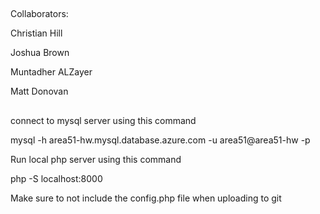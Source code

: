 ##

Collaborators:

Christian Hill

Joshua Brown

Muntadher ALZayer

Matt Donovan

##
connect to mysql server using this command

mysql -h area51-hw.mysql.database.azure.com -u area51@area51-hw -p

Run local php server using this command

php -S localhost:8000

Make sure to not include the config.php file when uploading to git
